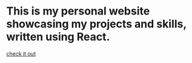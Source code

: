 # This is my personal website showcasing my projects and skills, written using React.

[check it out](https://alecdong.github.io/)
